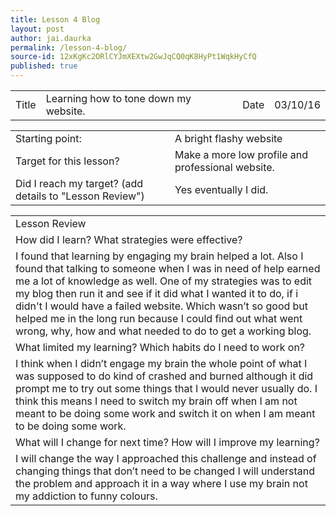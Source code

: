 ```yaml
---
title: Lesson 4 Blog
layout: post
author: jai.daurka
permalink: /lesson-4-blog/
source-id: 12xKgKc2ORlCYJmXEXtw2GwJqCQ0qK8HyPt1WqkHyCfQ
published: true
---
```

 

<table>
  <tr>
    <td>Title</td>
    <td>Learning how to tone down my website.</td>
    <td>Date</td>
    <td>03/10/16</td>
  </tr>
</table>


<table>
  <tr>
    <td>Starting point:</td>
    <td>A bright flashy website</td>
  </tr>
  <tr>
    <td>Target for this lesson?</td>
    <td>Make a more low profile and professional website.</td>
  </tr>
  <tr>
    <td>Did I reach my target? 
(add details to "Lesson Review")</td>
    <td>Yes eventually I did.</td>
  </tr>
</table>


<table>
  <tr>
    <td>Lesson Review</td>
  </tr>
  <tr>
    <td>How did I learn? What strategies were effective? </td>
  </tr>
  <tr>
    <td> I found that learning by engaging my brain helped a lot. Also I found that talking to someone when I was in need of help earned me a lot of knowledge as well. One of my strategies was to edit my blog then run it and see if it did what I wanted it to do, if i didn't I would have a failed website. Which wasn’t so good but helped me in the long run because I could find out what went wrong, why, how and what needed to do to get a working blog.</td>
  </tr>
  <tr>
    <td>What limited my learning? Which habits do I need to work on? </td>
  </tr>
  <tr>
    <td>I think when I didn’t engage my brain the whole point of what I was supposed to do kind of crashed and burned although it did prompt me to try out some things that I would never usually do. I think this means I need to switch my brain off when I am not meant to be doing some work and switch it on when I am meant to be doing some work. </td>
  </tr>
  <tr>
    <td>What will I change for next time? How will I improve my learning?</td>
  </tr>
  <tr>
    <td>I will change the way I approached this challenge and instead of changing things that don’t need to be changed I will understand the problem and approach it in a way where I use my brain not my addiction to funny colours.</td>
  </tr>
</table>


